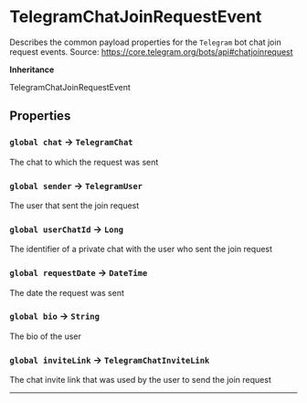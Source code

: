 # TelegramChatJoinRequestEvent

Describes the common payload properties for the `Telegram` bot chat join request events.
Source: https://core.telegram.org/bots/api#chatjoinrequest

**Inheritance**

TelegramChatJoinRequestEvent

## Properties

### `global chat` → `TelegramChat`

The chat to which the request was sent

### `global sender` → `TelegramUser`

The user that sent the join request

### `global userChatId` → `Long`

The identifier of a private chat with the user who sent the join request

### `global requestDate` → `DateTime`

The date the request was sent

### `global bio` → `String`

The bio of the user

### `global inviteLink` → `TelegramChatInviteLink`

The chat invite link that was used by the user to send the join request

---
